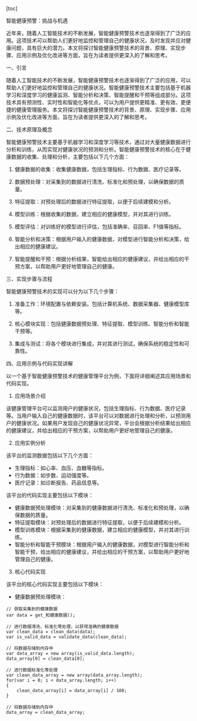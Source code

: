 
[toc]                    
                
                
智能健康预警：挑战与机遇

近年来，随着人工智能技术的不断发展，智能健康预警技术也逐渐得到了广泛的应用。这项技术可以帮助人们更好地监控和管理自己的健康状况，及时发现并应对健康问题，具有巨大的潜力。本文将探讨智能健康预警技术的背景、原理、实现步骤、应用示例及优化改进等方面，旨在为读者提供更深入的了解和思考。

一、引言

随着人工智能技术的不断发展，智能健康预警技术也逐渐得到了广泛的应用，可以帮助人们更好地监控和管理自己的健康状况。智能健康预警技术主要包括基于机器学习和深度学习的健康监测、智能分析和决策、智能提醒和干预等组成部分。这项技术具有预测性、实时性和智能化等优点，可以为用户提供更精准、更有效、更便捷的健康管理服务。本文将探讨智能健康预警技术的背景、原理、实现步骤、应用示例及优化改进等方面，旨在为读者提供更深入的了解和思考。

二、技术原理及概念

智能健康预警技术主要基于机器学习和深度学习等技术，通过对大量健康数据进行分析和训练，从而实现对健康状况的预测和分析。智能健康预警技术的核心在于健康数据的收集、处理和分析，主要包括以下几个方面：

1. 健康数据的收集：收集健康数据，包括生理指标、行为数据、医疗记录等。

2. 数据预处理：对采集到的数据进行清洗、标准化和预处理，以确保数据的质量。

3. 特征提取：对预处理后的数据进行特征提取，以便于后续建模和分析。

4. 模型训练：根据收集的数据，建立相应的健康模型，并对其进行训练。

5. 模型评估：对训练好的模型进行评估，包括准确率、召回率、F1值等指标。

6. 智能分析和决策：根据用户输入的健康数据，对模型进行智能分析和决策，给出相应的健康建议。

7. 智能提醒和干预：根据分析结果，智能给出相应的健康建议，并给出相应的干预方案，以帮助用户更好地管理自己的健康。

三、实现步骤与流程

智能健康预警技术的实现可以分为以下几个步骤：

1. 准备工作：环境配置与依赖安装。包括计算机系统、数据采集器、健康模型库等。

2. 核心模块实现：包括健康数据预处理、特征提取、模型训练、智能分析和智能干预等。

3. 集成与测试：将各个模块进行集成，并对其进行测试，确保系统的稳定性和可靠性。

四、应用示例与代码实现讲解

以一个基于智能健康预警技术的健康管理平台为例，下面将详细阐述其应用场景和代码实现。

1. 应用场景介绍

该健康管理平台可以监测用户的健康状况，包括生理指标、行为数据、医疗记录等。当用户输入自己的健康数据时，该平台可以对数据进行处理和分析，以预测用户的健康状况。如果用户发现自己的健康状况异常，平台会根据分析结果给出相应的健康建议，并给出相应的干预方案，以帮助用户更好地管理自己的健康。

2. 应用实例分析

该平台的监测数据包括以下几个方面：

- 生理指标：如心率、血压、血糖等指标。
- 行为数据：如步数、运动强度等。
- 医疗记录：如诊断报告、药品信息等。

该平台的代码实现主要包括以下模块：

- 健康数据预处理模块：对采集到的健康数据进行清洗、标准化和预处理，以确保数据的质量。
- 特征提取模块：对预处理后的数据进行特征提取，以便于后续建模和分析。
- 模型训练模块：根据采集到的健康数据，建立相应的健康模型，并对其进行训练。
- 智能分析和智能干预模块：根据用户输入的健康数据，对模型进行智能分析和智能干预，给出相应的健康建议，并给出相应的干预方案，以帮助用户更好地管理自己的健康。

3. 核心代码实现

该平台的核心代码实现主要包括以下模块：

- 健康数据预处理模块：

```
// 获取采集到的健康数据
var data = get_和健康数据();

// 进行数据清洗、标准化等处理，以获得准确的健康数据
var clean_data = clean_data(data);
var is_valid_data = validate_data(clean_data);

// 将数据存储到内存中
var data_array = new array(is_valid_data.length);
data_array[0] = clean_data[0];

// 进行数据标准化等处理
var clean_data_array = new array(data_array.length);
for(var i = 0; i < data_array.length; i++)
{
    clean_data_array[i] = data_array[i] / 100;
}

// 将数据存储到内存中
data_array = clean_data_array;
```

